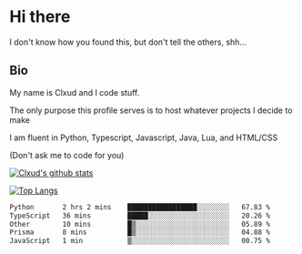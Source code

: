 

# Hi there
I don't know how you found this, but don't tell the others, shh...

## Bio
My name is Clxud and I code stuff.

The only purpose this profile serves is to host whatever projects I decide to make

I am fluent in Python, Typescript, Javascript, Java, Lua, and HTML/CSS



(Don't ask me to code for you)

[![Clxud's github stats](https://github-readme-stats.vercel.app/api?username=cloudwithax&count_private=true&theme=dark&show_icons=true)](https://github.com/anuraghazra/github-readme-stats) 

[![Top Langs](https://github-readme-stats.vercel.app/api/top-langs/?username=cloudwithax&theme=dark)](https://github.com/anuraghazra/github-readme-stats)

<!--START_SECTION:waka-->

```txt
Python       2 hrs 2 mins    █████████████████░░░░░░░░   67.83 %
TypeScript   36 mins         █████░░░░░░░░░░░░░░░░░░░░   20.26 %
Other        10 mins         █▒░░░░░░░░░░░░░░░░░░░░░░░   05.89 %
Prisma       8 mins          █▒░░░░░░░░░░░░░░░░░░░░░░░   04.88 %
JavaScript   1 min           ▒░░░░░░░░░░░░░░░░░░░░░░░░   00.75 %
```

<!--END_SECTION:waka-->







